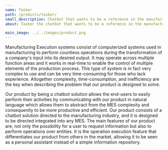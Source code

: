 ```yaml
---
name: Tasker
path: /products/tasker/
small_description: Chatbot that wants to be a reference in the manufacturing execution systems world, aiming to significantly increase the efficiency of interacting with a MES.
about: Tasker the chatbot that wants to be a reference in the manufacturing execution systems world. It aims to significantly increase the efficiency of interacting with a MES by creating a chatbot solution for it. This product addresses the chatbot market, in specific the market segment associated with the Manufacturing Industry from small-size to big-size companies, that offer a MES solution to their clients, that can represent any type of industry.

main_image: ../../images/product.png
---
```


Manufacturing Execution systems consist of computerized systems used in manufacturing to perform countless operations during the transformation of a company's input into its desired output. It may operate across multiple function areas and it works in real-time to enable the control of multiple elements of the production process. This type of system is in fact very complex to use and can be very time-consuming for those who lack experience.
Altogether complexity, time-consumption, and inefficiency are the key when describing the problem that our product is designed to solve.

Our product by being a chatbot solution allows the end-users to easily perform their activities by communicating with our product in natural language which allows them to abstract from the MES complexity and consequently to be more productive and efficient.
Our product consists of a chatbot solution directed to the manufacturing industry, and it is designed to be directed integrated into any MES.
The main features of our product are, not only the possibility for a user to request information but also to perform operations over entities. It is the operation execution feature that differentiates our product from others in the market, allowing it to be seen as a personal assistant instead of a simple information repository.
